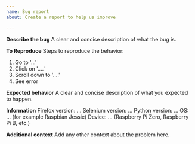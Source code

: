 ```yaml
---
name: Bug report
about: Create a report to help us improve

---
```


**Describe the bug**
A clear and concise description of what the bug is.

**To Reproduce**
Steps to reproduce the behavior:
1. Go to '...'
2. Click on '....'
3. Scroll down to '....'
4. See error

**Expected behavior**
A clear and concise description of what you expected to happen.

**Information**
Firefox version: ...
Selenium version: ...
Python version: ...
OS: ... (for example Raspbian Jessie)
Device: ... (Raspberry Pi Zero, Raspberry Pi B, etc.)


**Additional context**
Add any other context about the problem here.
